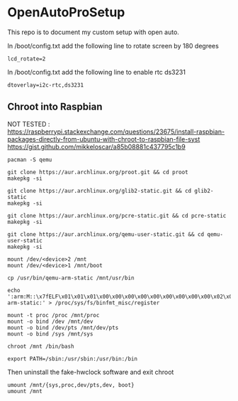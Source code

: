 # OpenAutoProSetup

This repo is to document my custom setup with open auto.

In /boot/config.txt add the following line to rotate screen by 180 degrees
```
lcd_rotate=2
```

In /boot/config.txt add the following line to enable rtc ds3231
```
dtoverlay=i2c-rtc,ds3231
```

## Chroot into Raspbian
NOT TESTED : https://raspberrypi.stackexchange.com/questions/23675/install-raspbian-packages-directly-from-ubuntu-with-chroot-to-raspbian-file-syst
https://gist.github.com/mikkeloscar/a85b08881c437795c1b9

```
pacman -S qemu

git clone https://aur.archlinux.org/proot.git && cd proot
makepkg -si

git clone https://aur.archlinux.org/glib2-static.git && cd glib2-static
makepkg -si

git clone https://aur.archlinux.org/pcre-static.git && cd pcre-static
makepkg -si

git clone https://aur.archlinux.org/qemu-user-static.git && cd qemu-user-static
makepkg -si

mount /dev/<device>2 /mnt
mount /dev/<device>1 /mnt/boot

cp /usr/bin/qemu-arm-static /mnt/usr/bin

echo ':arm:M::\x7fELF\x01\x01\x01\x00\x00\x00\x00\x00\x00\x00\x00\x00\x02\x00\x28\x00:\xff\xff\xff\xff\xff\xff\xff\x00\xff\xff\xff\xff\xff\xff\xff\xff\xfe\xff\xff\xff:/usr/bin/qemu-arm-static:' > /proc/sys/fs/binfmt_misc/register

mount -t proc /proc /mnt/proc
mount -o bind /dev /mnt/dev
mount -o bind /dev/pts /mnt/dev/pts
mount -o bind /sys /mnt/sys

chroot /mnt /bin/bash

export PATH=/sbin:/usr/sbin:/usr/bin:/bin

```


Then uninstall the fake-hwclock software and exit chroot

```
umount /mnt/{sys,proc,dev/pts,dev, boot}
umount /mnt

